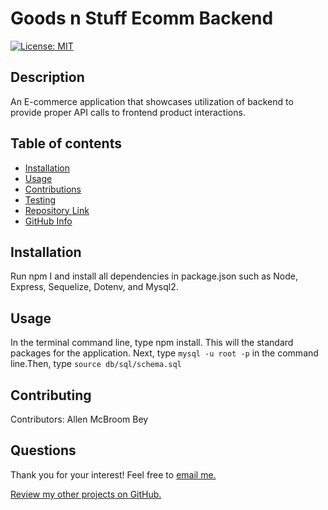 # Goods n Stuff Ecomm Backend
[![License: MIT](https://img.shields.io/badge/License-MIT-yellow.svg)](https://opensource.org/licenses/MIT)


## Description
An E-commerce application that showcases utilization of backend to provide proper API calls to frontend product interactions.


## Table of contents
  - [Installation](#Installation)
  - [Usage](#Usage)
  - [Contributions](#Contributions)
  - [Testing](#Testing)
  - [Repository Link](#Repository)
  - [GitHub Info](#GitHub) 
  ## Installation
Run npm I and install all dependencies in package.json such as Node, Express, Sequelize, Dotenv, and Mysql2.

## Usage
In the terminal command line, type npm install. This will
the standard packages for the application. Next, type `mysql -u root -p` in the command line.Then, type `source db/sql/schema.sql`

## Contributing
Contributors: Allen McBroom Bey

## Questions
Thank you for your interest! Feel free to [email me.](mailto:almcbroombey@email.com)

[Review my other projects on GitHub.](https://www.github.com/AllenM03)
